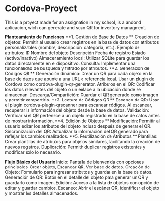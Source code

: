 # Cordova-Proyect
This is a proyect made for an assignation in my school, is a andorid aplicacion, wich can generate and scan QR for inventory managment.

**Planteamiento de Funciones**
**1. Gestión de Base de Datos
**  Creación de objetos:
      Permitir al usuario crear registros en la base de datos con atributos personalizables (nombre, descripción, categoría, etc.).
      Ejemplo de atributos:
        ID
        Nombre del objeto
        Descripción
        Fecha de registro
        Estado (activo/inactivo)
      Almacenamiento local: Utilizar SQLite para guardar los datos directamente en el dispositivo.
  Consulta: Implementar una funcionalidad de búsqueda y filtrado por atributos.
**2. Generación de Códigos QR
**  Generación dinámica:
      Crear un QR para cada objeto en la base de datos que apunte a una URL o referencia local.
      Usar un plugin de Cordova como cordova-plugin-qr-generator.
  Atributos en el QR:
      Codificar los datos relevantes del objeto o un enlace a la ubicación donde se almacenan.
      Descarga/Compartición: Guardar el QR generado como imagen y permitir compartirlo.
**3. Lectura de Códigos QR
**  Escaneo de QR:
      Usar el plugin cordova-plugin-qrscanner para escanear códigos.
      Al escanear, recuperar la información del objeto desde la base de datos.
  Validación:
      Verificar si el QR pertenece a un objeto registrado en la base de datos antes de mostrar información.
**4. Edición de Objetos
**  Modificación:
      Permitir al usuario editar los atributos del objeto incluso después de generar el QR.
      Sincronización del QR:
      Actualizar la información del QR generado para reflejar los cambios realizados.
**5. Reutilización de Atributos
**  Plantillas:
      Crear plantillas de atributos para objetos similares, facilitando la creación de nuevos registros.
      Duplicación:
      Permitir duplicar registros existentes y modificar solo lo necesario.


**Flujo Básico del Usuario**
Inicio:
    Pantalla de bienvenida con opciones principales: Crear objeto, Escanear QR, Ver base de datos.
  Creación de Objeto:
    Formulario para ingresar atributos y guardar en la base de datos.
  Generación de QR:
    Botón en el detalle del objeto para generar un QR y guardarlo como imagen.
  Edición:
    Acceso a la lista de objetos con opción de editar y guardar cambios.
  Escaneo:
    Abrir el escáner QR, identificar el objeto y mostrar los detalles almacenados.

